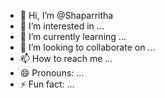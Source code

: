 - 👋 Hi, I’m @Shaparritha
- 👀 I’m interested in ...
- 🌱 I’m currently learning ...
- 💞️ I’m looking to collaborate on ...
- 📫 How to reach me ...
- 😄 Pronouns: ...
- ⚡ Fun fact: ...

<!---
Shaparritha/Shaparritha is a ✨ special ✨ repository because its `README.md` (this file) appears on your GitHub profile.
You can click the Preview link to take a look at your changes.
--->
